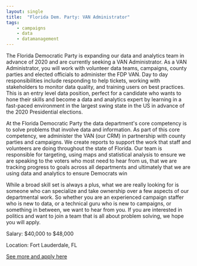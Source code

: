 ```yaml
---
layout: single
title:  "Florida Dem. Party: VAN Administrator"
tags: 
    - campaigns
    - data
    - datamanagement
---
```


The Florida Democratic Party is expanding our data and analytics team in advance of 2020 and are currently seeking a VAN Administrator. As a VAN Administrator, you will work with volunteer data teams, campaigns, county parties and elected officials to administer the FDP VAN. Day to day responsibilities include responding to help tickets, working with stakeholders to monitor data quality, and training users on best practices. This is an entry level data position, perfect for a candidate who wants to hone their skills and become a data and analytics expert by learning in a fast-paced environment in the largest swing state in the US in advance of the 2020 Presidential elections.

At the Florida Democratic Party the data department's core competency is to solve problems that involve data and information. As part of this core competency, we administer the VAN (our CRM) in partnership with county parties and campaigns. We create reports to support the work that staff and volunteers are doing throughout the state of Florida. Our team is responsible for targeting, using maps and statistical analysis to ensure we are speaking to the voters who most need to hear from us, that we are tracking progress to goals across all departments and ultimately that we are using data and analytics to ensure Democrats win

While a broad skill set is always a plus, what we are really looking for is someone who can specialize and take ownership over a few aspects of our departmental work. So whether you are an experienced campaign staffer who is new to data, or a technical guru who is new to campaigns, or something in between, we want to hear from you. If you are interested in politics and want to join a team that is all about problem solving, we hope you will apply.


Salary: $40,000 to $48,000

Location: Fort Lauderdale, FL


[See more and apply here](http://m.floridadems.org/jobs/van-administrator)
